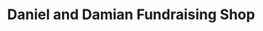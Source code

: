 ---
title: "Daniel and Damian Fundraising Shop"
url: /blackpool/daniel-and-damian-fundraising-shop/
shop: Kramladen
---